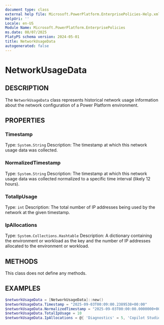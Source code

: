 ```yaml
---
document type: class
external help file: Microsoft.PowerPlatform.EnterprisePolicies-Help.xml
HelpUri: ''
Locale: en-US
Module Name: Microsoft.PowerPlatform.EnterprisePolicies
ms.date: 08/07/2025
PlatyPS schema version: 2024-05-01
title: NetworkUsageData
autogenerated: false
---
```


# NetworkUsageData

## DESCRIPTION

The `NetworkUsageData` class represents historical network usage information about the network configuration of a Power Platform environment.

## PROPERTIES

### Timestamp

Type: `System.String`
Description: The timestamp at which this network usage data was collected.

### NormalizedTimestamp

Type: `System.String`
Description: The timestamp at which this network usage data was collected normalized to a specific time interval (likely 12 hours).

### TotalIpUsage

Type: `int`
Description: The total number of IP addresses being used by the network at the given timestamp.

### IpAllocations

Type: `System.Collections.Hashtable`
Description: A dictionary containing the environment or workload as the key and the number of IP addresses allocated to the environment or workload.

## METHODS

This class does not define any methods.

## EXAMPLES

```powershell
$networkUsageData = [NetworkUsageData]::new()
$networkUsageData.Timestamp = "2025-09-03T00:09:00.2389538+00:00"
$networkUsageData.NormalizedTimestamp = "2025-09-03T00:00:00.0000000+00:00"
$networkUsageData.TotalIpUsage = 10
$networkUsageData.IpAllocations = @{ 'Diagnostics' = 5, 'Copilot Studio' = 5 }
```
